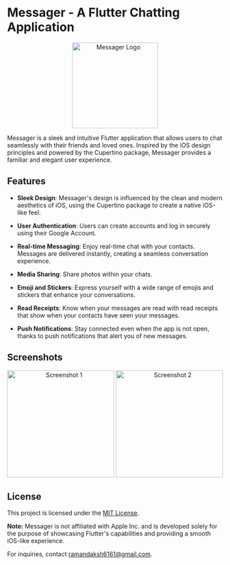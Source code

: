 # Messager - A Flutter Chatting Application

<p align="center">
  <img src="icon.png" alt="Messager Logo" width="200" height="200">
</p>

Messager is a sleek and intuitive Flutter application that allows users to chat seamlessly with their friends and loved ones. Inspired by the iOS design principles and powered by the Cupertino package, Messager provides a familiar and elegant user experience.

## Features

- **Sleek Design**: Messager's design is influenced by the clean and modern aesthetics of iOS, using the Cupertino package to create a native iOS-like feel.

- **User Authentication**: Users can create accounts and log in securely using their Google Account.

- **Real-time Messaging**: Enjoy real-time chat with your contacts. Messages are delivered instantly, creating a seamless conversation experience.

- **Media Sharing**: Share photos within your chats.

- **Emoji and Stickers**: Express yourself with a wide range of emojis and stickers that enhance your conversations.

- **Read Receipts**: Know when your messages are read with read receipts that show when your contacts have seen your messages.

- **Push Notifications**: Stay connected even when the app is not open, thanks to push notifications that alert you of new messages.


## Screenshots

<p align="center">
  <img src="screenshot_1.png" alt="Screenshot 1" width="250">
  <img src="screenshot_2.png" alt="Screenshot 2" width="250">
</p>

## License

This project is licensed under the [MIT License](LICENSE).

**Note:** Messager is not affiliated with Apple Inc. and is developed solely for the purpose of showcasing Flutter's capabilities and providing a smooth iOS-like experience.

For inquiries, contact [ramandaksh6161@gmail.com](mailto:ramandaksh6161@gmail.com).
